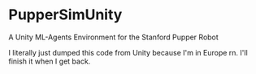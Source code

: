 # PupperSimUnity
A Unity ML-Agents Environment for the Stanford Pupper Robot

I literally just dumped this code from Unity because I'm in Europe rn. I'll finish it when I get back.
